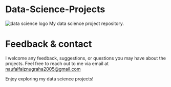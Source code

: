 # Data-Science-Projects
![data science logo](https://github.com/nopal-fz/Data-Science-Projects/assets/145373069/1e4749ed-71c0-4a59-abd3-25cca4c771ea)
My data science project repository.

# Feedback & contact
I welcome any feedback, suggestions, or questions you may have about the projects. Feel free to reach out to me via email at naufalfaiznugraha2005@gmail.com

Enjoy exploring my data science projects!
